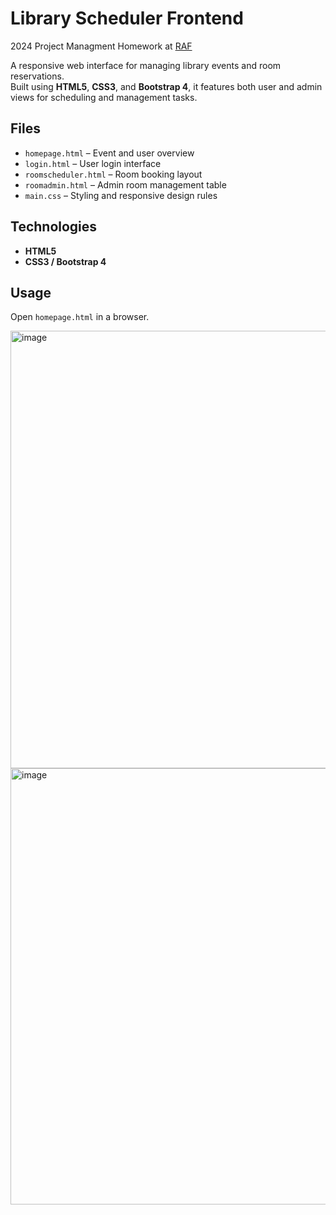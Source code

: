 # Library Scheduler Frontend

2024 Project Managment Homework at [RAF](https://raf.edu.rs/)

A responsive web interface for managing library events and room reservations.  
Built using **HTML5**, **CSS3**, and **Bootstrap 4**, it features both user and admin views for scheduling and management tasks.

## Files
- `homepage.html` – Event and user overview  
- `login.html` – User login interface  
- `roomscheduler.html` – Room booking layout
- `roomadmin.html` – Admin room management table  
- `main.css` – Styling and responsive design rules  

## Technologies
- **HTML5**
- **CSS3 / Bootstrap 4**

## Usage
Open `homepage.html` in a browser.

<img width="1256" height="700" alt="image" src="https://github.com/user-attachments/assets/c35bc9a7-a358-4c7b-8e2f-b9868148c8f7" />
<img width="1271" height="698" alt="image" src="https://github.com/user-attachments/assets/0a2f55ab-e6f5-49f3-a296-e76ccb68d532" />
